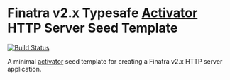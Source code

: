 # Finatra v2.x Typesafe [Activator](https://www.typesafe.com/get-started) HTTP Server Seed Template

[![Build Status](https://secure.travis-ci.org/twitter/finatra-activator-seed.png?branch=master)](http://travis-ci.org/twitter/finatra-activator-seed?branch=master)

A minimal [activator](https://www.typesafe.com/get-started) seed template for creating a Finatra v2.x HTTP server application.
